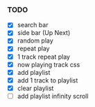 ### TODO

- [x] search bar
- [x] side bar (Up Next)
- [x] random play
- [x] repeat play
- [x] 1 track repeat play
- [x] now playing track css
- [x] add playlist
- [x] add 1 track to playlist
- [x] clear playlist
- [ ] add playlist infinity scroll
